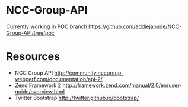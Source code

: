 NCC-Group-API
=============

Currently working in POC branch https://github.com/eddiejaoude/NCC-Group-API/tree/poc


Resources
=========

* NCC Group API http://community.nccgroup-webperf.com/documentation/api-2/
* Zend Framework 2 http://framework.zend.com/manual/2.0/en/user-guide/overview.html
* Twitter Bootstrap http://twitter.github.io/bootstrap/
